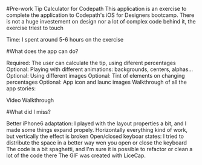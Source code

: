 #Pre-work Tip Calculator for Codepath
This application is an exercise to complete the application to Codepath's iOS for Designers bootcamp. There is not a huge investement on design nor a lot of complex code behind it, the exercise triest to touch

Time: I spent around 5-6 hours on the exercise

#What does the app can do?

 Required: The user can calculate the tip, using diferent percentages
 Optional: Playing with different animations: backgrounds, centers, alphas...
 Optional: Using different images
 Optional: Tint of elements on changing percentages
 Optional: App icon and launc images
Walkthrough of all the app stories:

Video Walkthrough


#What did I miss?

 Better iPhone6 adaptation: I played with the layout properties a bit, and I made some things expand propely. Horizontally everything kind of work, but vertically the effect is broken
 Open/closed keyboar states: I tried to distribute the space in a better way wen you open or close the keyboard
 The code is a bit spaghetti, and I'm sure it is possible to refactor or clean a lot of the code there
The GIF was created with LiceCap.
